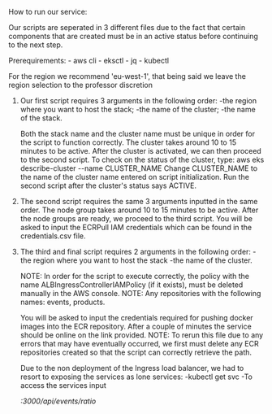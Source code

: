 How to run our service:

Our scripts are seperated in 3 different files due to the fact that certain components that are created must be in an active status
before continuing to the next step.

Prerequirements:
	- aws cli
	- eksctl
	- jq
	- kubectl


For the region we recommend 'eu-west-1', that being said we leave the region selection to the professor discretion

1. Our first script requires 3 arguments in the following order: 
	-the region where you want to host the stack; 
	-the name of the cluster; 
	-the name of the stack. 
	
	Both the stack name and the cluster name must be unique in order for the script to function correctly.
    	The cluster takes around 10 to 15 minutes to be active. After the cluster is activated, we can then proceed to the second script.
	To check on the status of the cluster, type: aws eks describe-cluster --name CLUSTER_NAME
	Change CLUSTER_NAME to the name of the cluster name entered on script initialization. 
	Run the second script after the cluster's status says ACTIVE.

2. The second script requires the same 3 arguments inputted in the same order.
    The node group takes around 10 to 15 minutes to be active. After the node groups are ready, we proceed to the third script.
    You will be asked to input the ECRPull IAM credentials which can be found in the credentials.csv file.

3. The third and final script requires 2 arguments in the following order: 
	-the region where you want to host the stack
	-the name of the cluster.

	NOTE: In order for the script to execute correctly, the policy with the name ALBIngressControllerIAMPolicy (if it exists), must be
deleted manually in the AWS console.
	NOTE: Any repositories with the following names: events, products.

	You will be asked to input the credentials required for pushing docker images into the ECR repository.
	After a couple of minutes the service should be online on the link provided.
	NOTE: To rerun this file due to any errors that may have eventually occurred, we first must delete any ECR repositories created
so that the script can correctly retrieve the path.
	
	Due to the non deployment of the Ingress load balancer, we had to resort to exposing the services as lone services:
		-kubectl get svc
		-To access the services input <address>:3000/api/events/ratio
